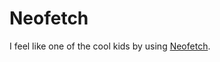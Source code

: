 # Neofetch

I feel like one of the cool kids by using [Neofetch](https://github.com/dylanaraps/neofetch).
